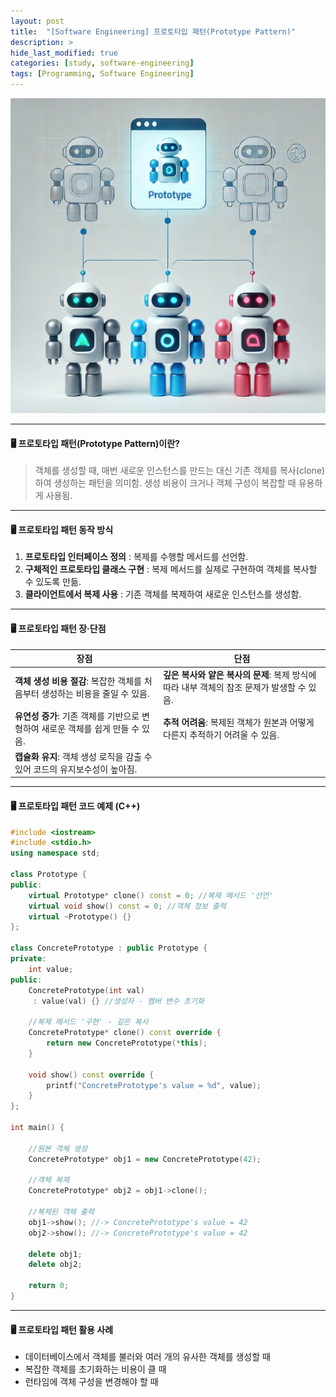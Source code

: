 ```yaml
---
layout: post
title:  "[Software Engineering] 프로토타입 패턴(Prototype Pattern)"
description: >
hide_last_modified: true
categories: [study, software-engineering]
tags: [Programming, Software Engineering]
---
```


<p align="center">
  <img src="../../../assets/img/blog/software_engineering/prototype_thumbnail.png" style="width: 580px; height: auto;" />
</p>

----

#### 🖥️ 프로토타입 패턴(Prototype Pattern)이란?

> 객체를 생성할 때, 매번 새로운 인스턴스를 만드는 대신 기존 객체를 복사(clone)하여 생성하는 패턴을 의미함. 생성 비용이 크거나 객체 구성이 복잡할 때 유용하게 사용됨.

----

#### 🖥️ 프로토타입 패턴 동작 방식

1. **프로토타입 인터페이스 정의** : 복제를 수행할 메서드를 선언함.
2. **구체적인 프로토타입 클래스 구현** : 복제 메서드를 실제로 구현하여 객체를 복사할 수 있도록 만듦.
3. **클라이언트에서 복제 사용** : 기존 객체를 복제하여 새로운 인스턴스를 생성함.

----

#### 🖥️ 프로토타입 패턴 장·단점

| 장점                                               | 단점                                                      |
| ------------------------------------------------ | ------------------------------------------------------- |
| **객체 생성 비용 절감**: 복잡한 객체를 처음부터 생성하는 비용을 줄일 수 있음.  | **깊은 복사와 얕은 복사의 문제**: 복제 방식에 따라 내부 객체의 참조 문제가 발생할 수 있음. |
| **유연성 증가**: 기존 객체를 기반으로 변형하여 새로운 객체를 쉽게 만들 수 있음. | **추적 어려움**: 복제된 객체가 원본과 어떻게 다른지 추적하기 어려울 수 있음.          |
| **캡슐화 유지**: 객체 생성 로직을 감출 수 있어 코드의 유지보수성이 높아짐.    |                                                         |

----

#### 🖥️ 프로토타입 패턴 코드 예제 (C++)

```cpp
#include <iostream>
#include <stdio.h>
using namespace std; 

class Prototype {
public:
    virtual Prototype* clone() const = 0; //복제 메서드 '선언'
    virtual void show() const = 0; //객체 정보 출력 
    virtual ~Prototype() {}
};

class ConcretePrototype : public Prototype {
private:
    int value; 
public:
    ConcretePrototype(int val) 
     : value(val) {} //생성자 - 멤버 변수 초기화
    
    //복제 메서드 '구현' - 깊은 복사
    ConcretePrototype* clone() const override {
        return new ConcretePrototype(*this);
    }
    
    void show() const override {
        printf("ConcretePrototype's value = %d", value);
    }
};

int main() {
    
    //원본 객체 생성
    ConcretePrototype* obj1 = new ConcretePrototype(42);
    
    //객체 복제
    ConcretePrototype* obj2 = obj1->clone();
    
    //복제된 객체 출력
    obj1->show(); //-> ConcretePrototype's value = 42
    obj2->show(); //-> ConcretePrototype's value = 42
    
    delete obj1;
    delete obj2;
    
    return 0;
}
```

----

#### 🖥️ 프로토타입 패턴 활용 사례

- 데이터베이스에서 객체를 불러와 여러 개의 유사한 객체를 생성할 때
- 복잡한 객체를 초기화하는 비용이 클 때
- 런타임에 객체 구성을 변경해야 할 때

